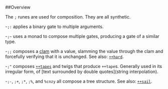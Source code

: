 ##Overview

The `;` runes are used for composition. They are all synthetic.

-`;:` applies a binary gate to multiple arguments.

-`;~` uses a monad to compose multiple gates, producing a gate of a similar type.

-`;;` composes a [clam]() with a value, slamming the value through the clam and forcefully verifying that it is unchanged. See also: [`++hard`]().

-`;"` composes [`++tapes`]() and twigs that produce `++tape`s. Generally used in its irregular form, of [text surrounded by double quotes](string interpolation).

-`;-`, `;+`, `;*`, `;%`, and `%cnzy` all compose a tree structure. See also: [`++sail`]().







